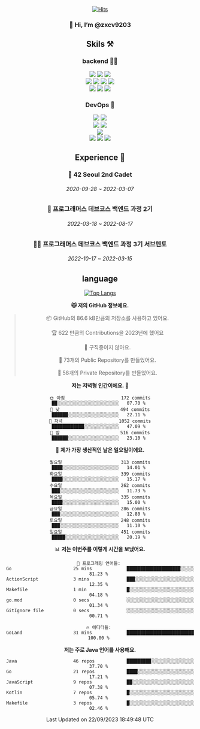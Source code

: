 <div align="center">

[![Hits](https://hits.seeyoufarm.com/api/count/incr/badge.svg?url=https%3A%2F%2Fgithub.com%2Fzxcv9203%2Fhit-counter&count_bg=%23FF7272&title_bg=%23324C2E&icon=codeigniter.svg&icon_color=%23DD5B5B&title=%EB%B0%A9%EB%AC%B8%EC%9E%90&edge_flat=false)](https://hits.seeyoufarm.com)
  
### 👋 Hi, I’m @zxcv9203

## Skils ⚒️
### backend 🧑‍💻
  
<img src="https://img.shields.io/badge/Java-FF6600?style=flat-square&logo=buymeacoffee&logoColor=white"/>
<img src="https://img.shields.io/badge/Go-0099FF?style=flat-square&logo=go&logoColor=white"/>
<img src="https://img.shields.io/badge/Kotlin-7F52FF?style=flat-square&logo=kotlin&logoColor=white"/>
  
  
<br />
  
<img src="https://img.shields.io/badge/Spring-339933?style=flat-square&logo=Spring&logoColor=white"/>
<img src="https://img.shields.io/badge/Spring Boot-339933?style=flat-square&logo=Spring Boot&logoColor=white"/>
<img src="https://img.shields.io/badge/Spring Security-339933?style=flat-square&logo=Spring Security&logoColor=white"/>
  
<img src="https://img.shields.io/badge/Spring Data JPA-339933?style=flat-square&logo=Hibernate&logoColor=white"/>

<br />
  
  <img src="https://img.shields.io/badge/mysql-0099FF?style=flat-square&logo=mysql&logoColor=white"/>
  <img src="https://img.shields.io/badge/mariadb-0099FF?style=flat-square&logo=mariadb&logoColor=white"/>
  <img src="https://img.shields.io/badge/mongoDB-47A248?style=flat-square&logo=mongodb&logoColor=white"/>
  
  
### DevOps 🚀
  
  <img src="https://img.shields.io/badge/docker-2496ED?style=flat-square&logo=docker&logoColor=white"/>
  <img src="https://img.shields.io/badge/kubernetes-326CE5?style=flat-square&logo=kubernetes&logoColor=white"/>
  
  <br />
  
  <img src="https://img.shields.io/badge/Github Actions-2088FF?style=flat-square&logo=githubactions&logoColor=white"/>
  <img src="https://img.shields.io/badge/Jenkins-D24939?style=flat-square&logo=jenkins&logoColor=white"/>
  
  
  <br />
  <img src="https://img.shields.io/badge/terraform-7B42BC?style=flat-square&logo=terraform&logoColor=white"/>
  
  <br />
  <img src="https://img.shields.io/badge/Amazon AWS-232F3E?style=flat-square&logo=Amazon AWS&logoColor=white"/>

  <img src="https://img.shields.io/badge/GCP-4285F4?style=flat-square&logo=googlecloud&logoColor=white"/>
  <img src="https://img.shields.io/badge/NCP-03C75A?style=flat-square&logo=naver&logoColor=white"/>
  
  
  
## Experience 🏃
  
### 🏫 42 Seoul 2nd Cadet
  ###### 2020-09-28 ~ 2022-03-07
  
### 🏫 프로그래머스 데브코스 백엔드 과정 2기 
  ###### 2022-03-18 ~ 2022-08-17
  
### 🧑‍🏫 프로그래머스 데브코스 백엔드 과정 3기 서브멘토 
  ###### 2022-10-17 ~ 2022-03-15

## language

[![Top Langs](https://github-readme-stats.vercel.app/api/top-langs/?username=zxcv9203&hide=html&exclude_repo=zxcv9203.github.io,golB&theme=grate-gatsby)](https://github.com/zxcv9203/github-readme-stats)
  
<!--START_SECTION:waka-->
**🐱 저의 GitHub 정보에요.** 

> 📦 GitHub의 86.6 kB만큼의 저장소를 사용하고 있어요. 
 > 
> 🏆 622 만큼의 Contributions을 2023년에 했어요
 > 
> 🚫 구직중이지 않아요.
 > 
> 📜 73개의 Public Repository를 만들었어요. 
 > 
> 🔑 58개의 Private Repository를 만들었어요. 
 > 
**저는 저녁형 인간이에요. 🦉** 

```text
🌞 아침                     172 commits         ██░░░░░░░░░░░░░░░░░░░░░░░   07.70 % 
🌆 낮　                     494 commits         ██████░░░░░░░░░░░░░░░░░░░   22.11 % 
🌃 저녁                     1052 commits        ████████████░░░░░░░░░░░░░   47.09 % 
🌙 밤　                     516 commits         ██████░░░░░░░░░░░░░░░░░░░   23.10 % 
```
📅 **제가 가장 생산적인 날은 일요일이에요.** 

```text
월요일                      313 commits         ████░░░░░░░░░░░░░░░░░░░░░   14.01 % 
화요일                      339 commits         ████░░░░░░░░░░░░░░░░░░░░░   15.17 % 
수요일                      262 commits         ███░░░░░░░░░░░░░░░░░░░░░░   11.73 % 
목요일                      335 commits         ████░░░░░░░░░░░░░░░░░░░░░   15.00 % 
금요일                      286 commits         ███░░░░░░░░░░░░░░░░░░░░░░   12.80 % 
토요일                      248 commits         ███░░░░░░░░░░░░░░░░░░░░░░   11.10 % 
일요일                      451 commits         █████░░░░░░░░░░░░░░░░░░░░   20.19 % 
```


📊 **저는 이번주를 이렇게 시간을 보냈어요.** 

```text
💬 프로그래밍 언어들: 
Go                       25 mins             ████████████████████░░░░░   81.23 % 
ActionScript             3 mins              ███░░░░░░░░░░░░░░░░░░░░░░   12.35 % 
Makefile                 1 min               █░░░░░░░░░░░░░░░░░░░░░░░░   04.18 % 
go.mod                   0 secs              ░░░░░░░░░░░░░░░░░░░░░░░░░   01.34 % 
GitIgnore file           0 secs              ░░░░░░░░░░░░░░░░░░░░░░░░░   00.71 % 

🔥 에디터들: 
GoLand                   31 mins             █████████████████████████   100.00 % 
```

**저는 주로 Java 언어를 사용해요.** 

```text
Java                     46 repos            █████████░░░░░░░░░░░░░░░░   37.70 % 
Go                       21 repos            ████░░░░░░░░░░░░░░░░░░░░░   17.21 % 
JavaScript               9 repos             ██░░░░░░░░░░░░░░░░░░░░░░░   07.38 % 
Kotlin                   7 repos             █░░░░░░░░░░░░░░░░░░░░░░░░   05.74 % 
Makefile                 3 repos             █░░░░░░░░░░░░░░░░░░░░░░░░   02.46 % 
```




 Last Updated on 22/09/2023 18:49:48 UTC
<!--END_SECTION:waka-->
  
</div>

